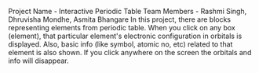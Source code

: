 Project Name - Interactive Periodic Table 
Team Members - Rashmi Singh, Dhruvisha Mondhe, Asmita Bhangare
In this project, there are blocks representing elements from periodic table. When you click on any box (element), that particular element's electronic configuration in orbitals is displayed. Also, basic info (like symbol, atomic no, etc) related to that element is also shown. If you click anywhere on the screen the orbitals and info will disappear. 
